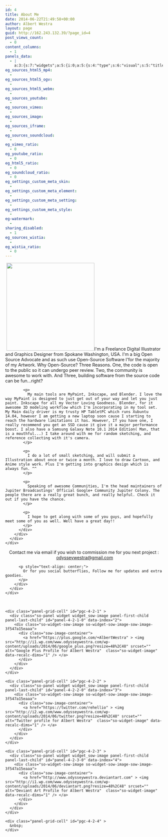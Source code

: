 ```yaml
---
id: 4
title: About Me
date: 2014-06-22T21:49:58+00:00
author: Albert Westra
layout: page
guid: http://162.243.132.39/?page_id=4
post_views_count:
  - 0
content_columns:
  - 1
panels_data:
  - |
    a:3:{s:7:"widgets";a:5:{i:0;a:5:{s:4:"type";s:6:"visual";s:5:"title";s:0:"";s:4:"text";s:1834:"<p> <img class="SzDcob alignright" src="https://lh3.googleusercontent.com/2_--Zg_6oHtIcI62zx2azLnO5JtNWAaEXogiHP3xjoOe=s951-no" alt="" width="281" height="281" />I'm a Freelance Digital Illustrator and Graphics Designer from Spokane Washington, USA. I'm a big Open Source Advocate and as such use Open-Source Software I'for the majority of my Artwork. Why Open-Source? Three Reasons. One, the code is open to the public so it can undergo peer review. Two, the community is awesome to work with. And Three, building software from the source code can be fun...right?</p><p>My main tools are MyPaint, Inkscape, and Blender. I love the way MyPaint is designed to just get out of your way and let you just paint. Inkscape for all my Vector Loving Goodness. Blender, for it awesome 3D modeling workflow which I'm incorporating in my tool set. My Main daily driver is my trusty HP TabletPC which runs Xubuntu 14.04, however I am getting a new laptop soon cause I starting to reach the hardware limitations it has. However, If you have one, I really recommend you get an SSD cause it give it a major performance boost. I also have a Samsung Galaxy Note 10.1 2014 Edition( Man, that is a mouthful...) I take around with me for random sketching, and reference collecting with it's camera.</p><p>I do a lot of small sketching, and will submit a Illustration about once or twice a month. I love to draw Cartoon, and Anime style work. Plus I'm getting into graphics design which is always fun. ^^</p><p>Speaking of awesome Communities, I'm the head maintainers of Jupiter Broadcastings' Official Google+ Community Jupiter Colony. The people there are a really great bunch, and really helpful. Check it out if you have the chance.</p><p>I hope to get along with some of you guys, and hopefully meet some of you as well. Well have a great day!!</p>";s:6:"filter";s:1:"1";s:11:"panels_info";a:5:{s:5:"class";s:30:"WP_Widget_Black_Studio_TinyMCE";s:4:"grid";i:0;s:4:"cell";i:0;s:2:"id";i:0;s:5:"style";a:2:{s:27:"background_image_attachment";b:0;s:18:"background_display";s:4:"tile";}}}i:1;a:5:{s:4:"type";s:6:"visual";s:5:"title";s:0:"";s:4:"text";s:306:"<p style="text-align: center;">Contact me via email if you wish to commission me for you next project :<br /> <a title="My Email" href="mailto:odysseywestra@gmail.com">odysseywestra@gmail.com</a></p><p style="text-align: center;">Or for you social butterflies, Follow me for updates and extra goodies.</p>";s:6:"filter";s:1:"1";s:11:"panels_info";a:5:{s:5:"class";s:30:"WP_Widget_Black_Studio_TinyMCE";s:4:"grid";i:1;s:4:"cell";i:0;s:2:"id";i:1;s:5:"style";a:2:{s:27:"background_image_attachment";b:0;s:18:"background_display";s:4:"tile";}}}i:2;a:8:{s:5:"image";i:1090;s:4:"size";s:5:"thumb";s:5:"title";s:0:"";s:3:"alt";s:37:"Google Plus Profile for Albert Westra";s:3:"url";s:37:"https://plus.google.com/+AlbertWestra";s:5:"bound";b:1;s:10:"new_window";b:0;s:11:"panels_info";a:6:{s:5:"class";s:30:"SiteOrigin_Widget_Image_Widget";s:3:"raw";b:0;s:4:"grid";i:2;s:4:"cell";i:1;s:2:"id";i:2;s:5:"style";a:1:{s:18:"background_display";s:4:"tile";}}}i:3;a:8:{s:5:"image";i:1091;s:4:"size";s:5:"thumb";s:5:"title";s:0:"";s:3:"alt";s:33:"Twitter profile for Albert Westra";s:3:"url";s:28:"https://twitter.com/rehellio";s:5:"bound";b:1;s:10:"new_window";b:0;s:11:"panels_info";a:6:{s:5:"class";s:30:"SiteOrigin_Widget_Image_Widget";s:3:"raw";b:0;s:4:"grid";i:2;s:4:"cell";i:2;s:2:"id";i:3;s:5:"style";a:1:{s:18:"background_display";s:4:"tile";}}}i:4;a:8:{s:5:"image";i:1092;s:4:"size";s:5:"thumb";s:5:"title";s:0:"";s:3:"alt";s:37:"Deviant Art Profile for Albert Westra";s:3:"url";s:39:"http://www.odysseywestra.deviantart.com";s:5:"bound";b:1;s:10:"new_window";b:0;s:11:"panels_info";a:6:{s:5:"class";s:30:"SiteOrigin_Widget_Image_Widget";s:3:"raw";b:0;s:4:"grid";i:2;s:4:"cell";i:3;s:2:"id";i:4;s:5:"style";a:1:{s:18:"background_display";s:4:"tile";}}}}s:5:"grids";a:3:{i:0;a:2:{s:5:"cells";i:1;s:5:"style";a:3:{s:13:"bottom_margin";s:4:"75px";s:11:"row_stretch";s:4:"full";s:18:"background_display";s:4:"tile";}}i:1;a:2:{s:5:"cells";i:1;s:5:"style";a:0:{}}i:2;a:2:{s:5:"cells";i:5;s:5:"style";a:1:{s:18:"background_display";s:6:"center";}}}s:10:"grid_cells";a:7:{i:0;a:2:{s:4:"grid";i:0;s:6:"weight";i:1;}i:1;a:2:{s:4:"grid";i:1;s:6:"weight";i:1;}i:2;a:2:{s:4:"grid";i:2;s:6:"weight";d:0.41010309278350759;}i:3;a:2:{s:4:"grid";i:2;s:6:"weight";d:0.06012886597937965;}i:4;a:2:{s:4:"grid";i:2;s:6:"weight";d:0.059536082474225656;}i:5;a:2:{s:4:"grid";i:2;s:6:"weight";d:0.06012886597937965;}i:6;a:2:{s:4:"grid";i:2;s:6:"weight";d:0.41010309278350759;}}}
eg_sources_html5_mp4:
  - 
eg_sources_html5_ogv:
  - 
eg_sources_html5_webm:
  - 
eg_sources_youtube:
  - 
eg_sources_vimeo:
  - 
eg_sources_image:
  - 
eg_sources_iframe:
  - 
eg_sources_soundcloud:
  - 
eg_vimeo_ratio:
  - 0
eg_youtube_ratio:
  - 0
eg_html5_ratio:
  - 0
eg_soundcloud_ratio:
  - 0
eg_settings_custom_meta_skin:
  - 
eg_settings_custom_meta_element:
  - 
eg_settings_custom_meta_setting:
  - 
eg_settings_custom_meta_style:
  - 
eg-watermark:
  - 
sharing_disabled:
  - 1
eg_sources_wistia:
  - 
eg_wistia_ratio:
  - 0
---
```

<div id="pl-4">
  <div class="panel-grid" id="pg-4-0" >
    <div class="siteorigin-panels-stretch panel-row-style" data-stretch-type="full" >
      <div class="panel-grid-cell" id="pgc-4-0-0" >
        <div class="so-panel widget widget_black-studio-tinymce widget_black_studio_tinymce panel-first-child panel-last-child" id="panel-4-0-0-0" data-index="0">
          <div class="textwidget">
            <p>
               <img class="SzDcob alignright" src="https://lh3.googleusercontent.com/2_--Zg_6oHtIcI62zx2azLnO5JtNWAaEXogiHP3xjoOe=s951-no" alt="" width="281" height="281" />I'm a Freelance Digital Illustrator and Graphics Designer from Spokane Washington, USA. I'm a big Open Source Advocate and as such use Open-Source Software I'for the majority of my Artwork. Why Open-Source? Three Reasons. One, the code is open to the public so it can undergo peer review. Two, the community is awesome to work with. And Three, building software from the source code can be fun...right?
            </p>
            
            <p>
              My main tools are MyPaint, Inkscape, and Blender. I love the way MyPaint is designed to just get out of your way and let you just paint. Inkscape for all my Vector Loving Goodness. Blender, for it awesome 3D modeling workflow which I'm incorporating in my tool set. My Main daily driver is my trusty HP TabletPC which runs Xubuntu 14.04, however I am getting a new laptop soon cause I starting to reach the hardware limitations it has. However, If you have one, I really recommend you get an SSD cause it give it a major performance boost. I also have a Samsung Galaxy Note 10.1 2014 Edition( Man, that is a mouthful...) I take around with me for random sketching, and reference collecting with it's camera.
            </p>
            
            <p>
              I do a lot of small sketching, and will submit a Illustration about once or twice a month. I love to draw Cartoon, and Anime style work. Plus I'm getting into graphics design which is always fun. ^^
            </p>
            
            <p>
              Speaking of awesome Communities, I'm the head maintainers of Jupiter Broadcastings' Official Google+ Community Jupiter Colony. The people there are a really great bunch, and really helpful. Check it out if you have the chance.
            </p>
            
            <p>
              I hope to get along with some of you guys, and hopefully meet some of you as well. Well have a great day!!
            </p>
          </div>
        </div>
      </div>
    </div>
  </div>
  
  <div class="panel-grid" id="pg-4-1" >
    <div class="panel-grid-cell" id="pgc-4-1-0" >
      <div class="so-panel widget widget_black-studio-tinymce widget_black_studio_tinymce panel-first-child panel-last-child" id="panel-4-1-0-0" data-index="1">
        <div class="textwidget">
          <p style="text-align: center;">
            Contact me via email if you wish to commission me for you next project :<br /> <a title="My Email" href="mailto:odysseywestra@gmail.com">odysseywestra@gmail.com</a>
          </p>
          
          <p style="text-align: center;">
            Or for you social butterflies, Follow me for updates and extra goodies.
          </p>
        </div>
      </div>
    </div>
  </div>
  
  <div class="panel-grid" id="pg-4-2" >
    <div class="panel-grid-cell" id="pgc-4-2-0" >
      &nbsp;
    </div>
    
    <div class="panel-grid-cell" id="pgc-4-2-1" >
      <div class="so-panel widget widget_sow-image panel-first-child panel-last-child" id="panel-4-2-1-0" data-index="2">
        <div class="so-widget-sow-image so-widget-sow-image-sow-image-3f547a15eaaa">
          <div class="sow-image-container">
            <a href="https://plus.google.com/+AlbertWestra" > <img src="http://i1.wp.com/www.odysseywestra.com/wp-content/uploads/2014/06/google_plus.png?resize=48%2C48" srcset="" alt="Google Plus Profile for Albert Westra"  class="so-widget-image" data-recalc-dims="1" /> </a>
          </div>
        </div>
      </div>
    </div>
    
    <div class="panel-grid-cell" id="pgc-4-2-2" >
      <div class="so-panel widget widget_sow-image panel-first-child panel-last-child" id="panel-4-2-2-0" data-index="3">
        <div class="so-widget-sow-image so-widget-sow-image-sow-image-3f547a15eaaa">
          <div class="sow-image-container">
            <a href="https://twitter.com/rehellio" > <img src="http://i2.wp.com/www.odysseywestra.com/wp-content/uploads/2014/06/twitter.png?resize=48%2C48" srcset="" alt="Twitter profile for Albert Westra"  class="so-widget-image" data-recalc-dims="1" /> </a>
          </div>
        </div>
      </div>
    </div>
    
    <div class="panel-grid-cell" id="pgc-4-2-3" >
      <div class="so-panel widget widget_sow-image panel-first-child panel-last-child" id="panel-4-2-3-0" data-index="4">
        <div class="so-widget-sow-image so-widget-sow-image-sow-image-3f547a15eaaa">
          <div class="sow-image-container">
            <a href="http://www.odysseywestra.deviantart.com" > <img src="http://i1.wp.com/www.odysseywestra.com/wp-content/uploads/2014/06/deviantart.png?resize=48%2C48" srcset="" alt="Deviant Art Profile for Albert Westra"  class="so-widget-image" data-recalc-dims="1" /> </a>
          </div>
        </div>
      </div>
    </div>
    
    <div class="panel-grid-cell" id="pgc-4-2-4" >
      &nbsp;
    </div>
  </div>
</div>